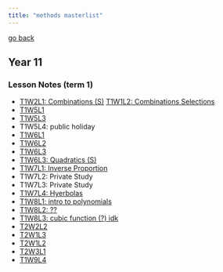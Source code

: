 ```yaml
---
title: "methods masterlist"
---
```

[go back](notes/archive/notes.md)

## Year 11
### Lesson Notes (term 1)
- [T1W2L1: Combinations (S)](notes/archive/AEold/methods/lessonnotes/T1W2L1.md)
  [T1W1L2: Combinations Selections](notes/archive/AEold/methods/lessonnotes/T1W1L2.md)
- [T1W5L1](notes/archive/AEold/methods/lessonnotes/T1W5L1.md)
- [T1W5L3](notes/archive/AEold/methods/lessonnotes/T1W5L3.md)
- T1W5L4: public holiday
- [T1W6L1](notes/archive/AEold/methods/lessonnotes/T1W6L1.md)
- [T1W6L2](notes/archive/AEold/methods/lessonnotes/T1W6L2.md)
- [T1W6L3](notes/archive/AEold/methods/lessonnotes/T1W6L3.md)
- [T1W6L3: Quadratics (S)](notes/archive/AEold/methods/lessonnotes/T1W6L4.md)
- [T1W7L1: Inverse Proportion](notes/archive/AEold/methods/lessonnotes/T1W7L1.md)
- T1W7L2: Private Study
- T1W7L3: Private Study
- [T1W7L4: Hyerbolas](notes/archive/AEold/methods/lessonnotes/T1W7L4.md)
- [T1W8L1: intro to polynomials](notes/archive/AEold/methods/lessonnotes/T1W8L1.md)
- [T1W8L2: ??](notes/archive/AEold/methods/lessonnotes/T1W8L2.md)
- [T1W8L3: cubic function (?) idk](notes/archive/AEold/methods/lessonnotes/T1W8L3.md)
- [T2W2L2](notes/archive/AEold/methods/lessonnotes/T2W2L2.md)
- [T2W1L3](notes/archive/AEold/methods/lessonnotes/T2W1L3.md)
- [T2W1L2](notes/archive/AEold/methods/lessonnotes/T2W1L2.md)
- [T2W3L1](notes/archive/AEold/methods/lessonnotes/T2W3L1.md)
- [T1W9L4](notes/archive/AEold/methods/lessonnotes/T1W9L4.md)